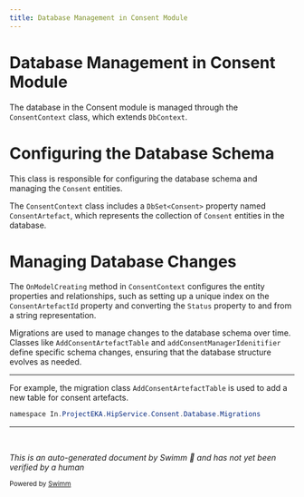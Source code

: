 ```yaml
---
title: Database Management in Consent Module
---
```

# Database Management in Consent Module

The database in the Consent module is managed through the `ConsentContext` class, which extends `DbContext`.

# Configuring the Database Schema

This class is responsible for configuring the database schema and managing the <SwmToken path="src/In.ProjectEKA.HipService/Consent/Database/Migrations/20200212205522_AddConsentArtefactTable.cs" pos="1:9:9" line-data="﻿namespace In.ProjectEKA.HipService.Consent.Database.Migrations">`Consent`</SwmToken> entities.

The `ConsentContext` class includes a `DbSet<`<SwmToken path="src/In.ProjectEKA.HipService/Consent/Database/Migrations/20200212205522_AddConsentArtefactTable.cs" pos="1:9:9" line-data="﻿namespace In.ProjectEKA.HipService.Consent.Database.Migrations">`Consent`</SwmToken>`>` property named <SwmToken path="src/In.ProjectEKA.HipService/Consent/Database/Migrations/20200212205522_AddConsentArtefactTable.cs" pos="11:2:2" line-data="                &quot;ConsentArtefact&quot;,">`ConsentArtefact`</SwmToken>, which represents the collection of <SwmToken path="src/In.ProjectEKA.HipService/Consent/Database/Migrations/20200212205522_AddConsentArtefactTable.cs" pos="1:9:9" line-data="﻿namespace In.ProjectEKA.HipService.Consent.Database.Migrations">`Consent`</SwmToken> entities in the database.

# Managing Database Changes

The `OnModelCreating` method in `ConsentContext` configures the entity properties and relationships, such as setting up a unique index on the <SwmToken path="src/In.ProjectEKA.HipService/Consent/Database/Migrations/20200212205522_AddConsentArtefactTable.cs" pos="17:1:1" line-data="                    ConsentArtefactId = table.Column&lt;string&gt;(nullable: true),">`ConsentArtefactId`</SwmToken> property and converting the <SwmToken path="src/In.ProjectEKA.HipService/Consent/Database/Migrations/20200212205522_AddConsentArtefactTable.cs" pos="20:1:1" line-data="                    Status = table.Column&lt;string&gt;()">`Status`</SwmToken> property to and from a string representation.

Migrations are used to manage changes to the database schema over time. Classes like <SwmToken path="src/In.ProjectEKA.HipService/Consent/Database/Migrations/20200212205522_AddConsentArtefactTable.cs" pos="6:7:7" line-data="    public partial class AddConsentArtefactTable : Migration">`AddConsentArtefactTable`</SwmToken> and `addConsentManagerIdenitifier` define specific schema changes, ensuring that the database structure evolves as needed.

<SwmSnippet path="/src/In.ProjectEKA.HipService/Consent/Database/Migrations/20200212205522_AddConsentArtefactTable.cs" line="1">

---

For example, the migration class <SwmToken path="src/In.ProjectEKA.HipService/Consent/Database/Migrations/20200212205522_AddConsentArtefactTable.cs" pos="6:7:7" line-data="    public partial class AddConsentArtefactTable : Migration">`AddConsentArtefactTable`</SwmToken> is used to add a new table for consent artefacts.

```c#
﻿namespace In.ProjectEKA.HipService.Consent.Database.Migrations
```

---

</SwmSnippet>

&nbsp;

*This is an auto-generated document by Swimm 🌊 and has not yet been verified by a human*

<SwmMeta version="3.0.0" repo-id="Z2l0aHViJTNBJTNBaGlwLXNlcnZpY2UlM0ElM0FTd2ltbS1EZW1v" repo-name="hip-service"><sup>Powered by [Swimm](/)</sup></SwmMeta>
